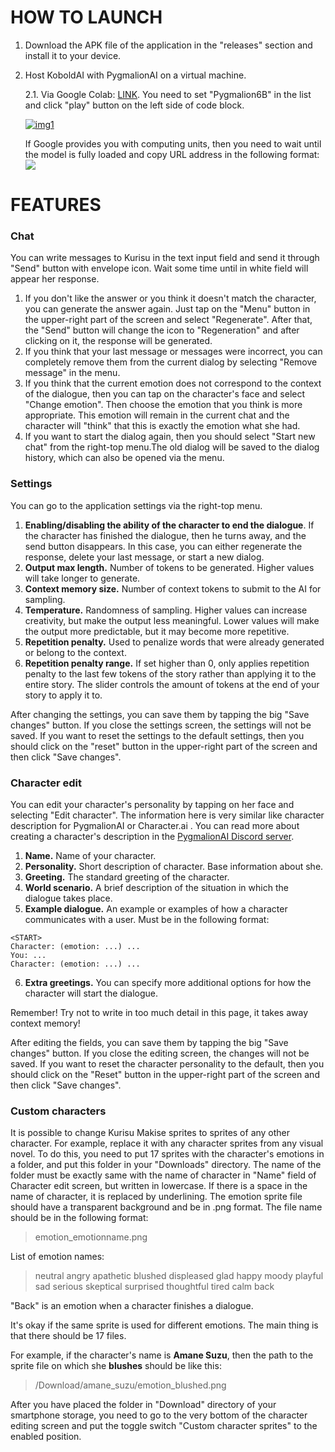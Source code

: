 # HOW TO LAUNCH
1.	Download the APK file of the application in the "releases" section and install it to your device.
2.	Host KoboldAI with PygmalionAI on a virtual machine.
	
	2.1.	Via Google Colab: [LINK](https://colab.research.google.com/drive/1OkV_V4dIGrZJvotELpM74HwStEu5rKE2#scrollTo=qZmAyFFMouk9 "GPU edition"). You need to set "Pygmalion6B" in the list and click "play" button on the left side of code block.
	
	[![img1](https://i.ibb.co/pvWtqx0/redme1.jpg "img1")](https://i.ibb.co/pvWtqx0/redme1.jpg "img1")
	
	If Google provides you with computing units, then you need to wait until the model is fully loaded and copy URL address in the following format:
	[![](https://i.ibb.co/mypnPDT/image.png)](https://i.ibb.co/mypnPDT/image.png)


# FEATURES
### Chat
You can write messages to Kurisu in the text input field and send it through "Send" button with envelope icon. Wait some time until in white field will appear her response.
1.  If you don't like the answer or you think it doesn't match the character, you can generate the answer again. Just tap on the "Menu" button in the upper-right part of the screen and select "Regenerate". After that, the "Send" button will change the icon to "Regeneration" and after clicking on it, the response will be generated.
2. If you think that your last message or messages were incorrect, you can completely remove them from the current dialog by selecting "Remove message" in the menu.
3. If you think that the current emotion does not correspond to the context of the dialogue, then you can tap on the character's face and select "Change emotion". Then choose the emotion that you think is more appropriate. This emotion will remain in the current chat and the character will "think" that this is exactly the emotion what she had.
4. If you want to start the dialog again, then you should select "Start new chat" from the right-top menu.The old dialog will be saved to the dialog history, which can also be opened via the menu.

### Settings
You can go to the application settings via the right-top menu.
1. **Enabling/disabling the ability of the character to end the dialogue**. If the character has finished the dialogue, then he turns away, and the send button disappears. In this case, you can either regenerate the response, delete your last message, or start a new dialog.
2. **Output max length.** Number of tokens to be generated. Higher values will take longer to generate.
3. **Context memory size.** Number of context tokens to submit to the AI for sampling.
4. **Temperature.** Randomness of sampling. Higher values can increase creativity, but make the output less meaningful. Lower values will make the output more predictable, but it may become more repetitive.
5. **Repetition penalty.** Used to penalize words that were already generated or belong to the context.
6. **Repetition penalty range.** If set higher than 0, only applies repetition penalty to the last few tokens of the story rather than applying it to the entire story. The slider controls the amount of tokens at the end of your story to apply it to.

After changing the settings, you can save them by tapping the big "Save changes" button. If you close the settings screen, the settings will not be saved. If you want to reset the settings to the default settings, then you should click on the "reset" button in the upper-right part of the screen and then click "Save changes".

### Character edit
You can edit your character's personality by tapping on her face and selecting "Edit character". The information here is very similar like character description for PygmalionAI or Character.ai . You can read more about creating a character's description in the [PygmalionAI Discord server](https://discord.gg/pygmalionai "PygmalionAI Discord server").
1. **Name.** Name of your character.
2. **Personality.** Short description of character. Base information about she.
3. **Greeting.** The standard greeting of the character.
4. **World scenario.** A brief description of the situation in which the dialogue takes place.
5. **Example dialogue.** An example or examples of how a character communicates with a user. Must be in the following format:
```
<START>
Character: (emotion: ...) ...
You: ...
Character: (emotion: ...) ...
```
6. **Extra greetings.** You can specify more additional options for how the character will start the dialogue.

Remember! Try not to write in too much detail in this page, it takes away context memory!

After editing the fields, you can save them by tapping the big "Save changes" button. If you close the editing screen, the changes will not be saved. If you want to reset the character personality to the default, then you should click on the "Reset" button in the upper-right part of the screen and then click "Save changes".

### Custom characters
It is possible to change Kurisu Makise sprites to sprites of any other character. For example, replace it with any character sprites from any visual novel. To do this, you need to put 17 sprites with the character's emotions in a folder, and put this folder in your "Downloads" directory. The name of the folder must be exactly same with the name of character in "Name" field of Character edit screen, but written in lowercase. If there is a space in the name of character, it is replaced by underlining.
The emotion sprite file should have a transparent background and be in .png format. The file name should be in the following format:

> emotion_emotionname.png

List of emotion names:
> neutral
> angry
> apathetic
> blushed
> displeased
> glad
> happy
> moody
> playful
> sad
> serious
> skeptical
> surprised
> thoughtful
> tired
> calm
> back

"Back" is an emotion when a character finishes a dialogue.

It's okay if the same sprite is used for different emotions. The main thing is that there should be 17 files.

For example, if the character's name is **Amane Suzu**, then the path to the sprite file on which she **blushes** should be like this:
> /Download/amane_suzu/emotion_blushed.png

After you have placed the folder in "Download" directory of your smartphone storage, you need to go to the very bottom of the character editing screen and put the toggle switch "Custom character sprites" to the enabled position.
